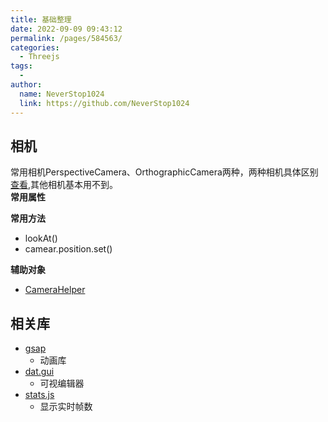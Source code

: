 ```yaml
---
title: 基础整理
date: 2022-09-09 09:43:12
permalink: /pages/584563/
categories:
  - Threejs
tags:
  - 
author: 
  name: NeverStop1024
  link: https://github.com/NeverStop1024
---
```

## 相机
常用相机PerspectiveCamera、OrthographicCamera两种，两种相机具体区别[查看](http://www.yanhuangxueyuan.com/Three.js_course/camera.html),其他相机基本用不到。  
**常用属性**  

**常用方法**  
* lookAt()
* camear.position.set()  

**辅助对象**  
* [CameraHelper](https://threejs.org/docs/index.html#api/zh/helpers/CameraHelper)
##  相关库
* [gsap](https://www.npmjs.com/package/gsap)
  * 动画库
* [dat.gui](https://www.npmjs.com/package/dat.gui)
  * 可视编辑器
* [stats.js](https://github.com/mrdoob/stats.js)
  * 显示实时帧数